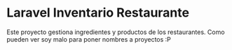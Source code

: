 # Laravel Inventario Restaurante

Este proyecto gestiona ingredientes y productos de los restaurantes.
Como pueden ver soy malo para poner nombres a proyectos :P
